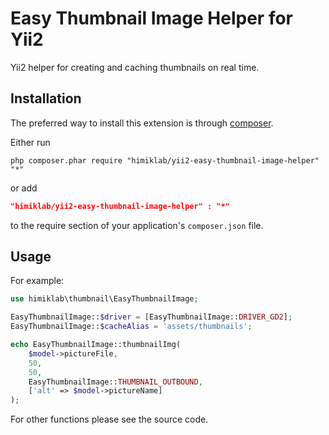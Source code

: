 Easy Thumbnail Image Helper for Yii2
========================

Yii2 helper for creating and caching thumbnails on real time.

Installation
------------
The preferred way to install this extension is through [composer](http://getcomposer.org/download/).

Either run

```
php composer.phar require "himiklab/yii2-easy-thumbnail-image-helper" "*"
```
or add

```json
"himiklab/yii2-easy-thumbnail-image-helper" : "*"
```

to the require section of your application's `composer.json` file.

Usage
-----

For example:

```php
use himiklab\thumbnail\EasyThumbnailImage;

EasyThumbnailImage::$driver = [EasyThumbnailImage::DRIVER_GD2];
EasyThumbnailImage::$cacheAlias = 'assets/thumbnails';

echo EasyThumbnailImage::thumbnailImg(
    $model->pictureFile,
    50,
    50,
    EasyThumbnailImage::THUMBNAIL_OUTBOUND,
    ['alt' => $model->pictureName]
);
```

For other functions please see the source code.
